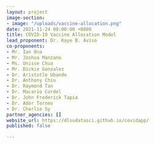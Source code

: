 ```yaml
---
layout: project
image-section:
- image: "/uploads/vaccine-allocation.png"
date: 2021-11-24 00:00:00 +0800
title: COVID-19 Vaccine Allocation Model
lead_proponent: Dr. Kaye B. Aviso
co-proponents:
- Mr. Ian Ona
- Mr. Joshua Manzano
- Ms. Unisse Chua
- Mr. Dickie Gonzalez
- Dr. Aristotle Ubando
- Dr. Anthony Chiu
- Dr. Raymond Tan
- Dr. Macario Cordel
- Dr. John Frederick Tapia
- Dr. Ador Torneo
- Dr. Charlie Sy
partner_agencies: []
website_url: https://dlsudatasci.github.io/covidapp/
published: false

---
```

